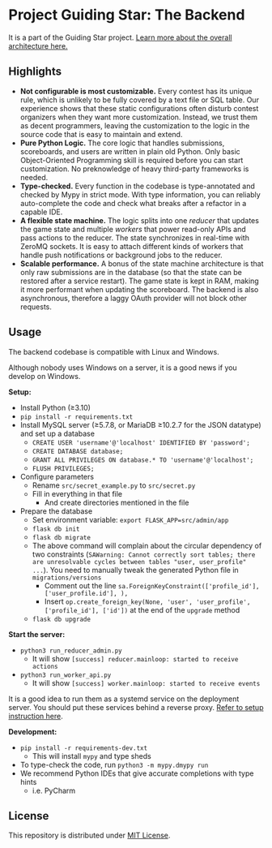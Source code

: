 # Project Guiding Star: The Backend

It is a part of the Guiding Star project.
[Learn more about the overall architecture here.](https://github.com/pku-GeekGame/guiding-star)

## Highlights

- **Not configurable is most customizable.** Every contest has its unique rule, which is unlikely to be fully covered
  by a text file or SQL table. Our experience shows that these static configurations
  often disturb contest organizers when they want more customization. Instead, we trust them as decent programmers,
  leaving the customization to the logic in the source code that is easy to maintain and extend.
- **Pure Python Logic.** The core logic that handles submissions, scoreboards, and users are written in plain old Python.
  Only basic Object-Oriented Programming skill is required before you can start customization.
  No preknowledge of heavy third-party frameworks is needed.
- **Type-checked.** Every function in the codebase is type-annotated and checked by Mypy in strict mode.
  With type information, you can reliably auto-complete the code and check what breaks after a refactor in a capable IDE.
- **A flexible state machine.** The logic splits into one *reducer* that updates the game state and
  multiple *workers* that power read-only APIs and pass actions to the reducer.
  The state synchronizes in real-time with ZeroMQ sockets.
  It is easy to attach different kinds of workers that handle push notifications or background jobs to the reducer.
- **Scalable performance.** A bonus of the state machine architecture is that only raw submissions are in the database
  (so that the state can be restored after a service restart).
  The game state is kept in RAM, making it more performant when updating the scoreboard.
  The backend is also asynchronous, therefore a laggy OAuth provider will not block other requests.

## Usage

The backend codebase is compatible with Linux and Windows.

Although nobody uses Windows on a server, it is a good news if you develop on Windows. 

**Setup:**

- Install Python (≥3.10)
- `pip install -r requirements.txt`
- Install MySQL server (≥5.7.8, or MariaDB ≥10.2.7 for the JSON datatype) and set up a database
  - `CREATE USER 'username'@'localhost' IDENTIFIED BY 'password';`
  - `CREATE DATABASE database;`
  - `GRANT ALL PRIVILEGES ON database.* TO 'username'@'localhost';`
  - `FLUSH PRIVILEGES;`
- Configure parameters
  - Rename `src/secret_example.py` to `src/secret.py`
  - Fill in everything in that file
    - And create directories mentioned in the file
- Prepare the database
  - Set environment variable: `export FLASK_APP=src/admin/app`
  - `flask db init`
  - `flask db migrate`
  - The above command will complain about the circular dependency of two constraints (`SAWarning: Cannot correctly sort tables; there are unresolvable cycles between tables "user, user_profile" ...`).
    You need to manually tweak the generated Python file in `migrations/versions`  
    - Comment out the line `sa.ForeignKeyConstraint(['profile_id'], ['user_profile.id'], ),`
    - Insert `op.create_foreign_key(None, 'user', 'user_profile', ['profile_id'], ['id'])` at the end of the `upgrade` method
  - `flask db upgrade`

**Start the server:**

- `python3 run_reducer_admin.py`
  - It will show `[success] reducer.mainloop: started to receive actions`
- `python3 run_worker_api.py`
  - It will show `[success] worker.mainloop: started to receive events`

It is a good idea to run them as a systemd service on the deployment server.
You should put these services behind a reverse proxy. [Refer to setup instruction here](https://github.com/pku-GeekGame/guiding-star).

**Development:**

- `pip install -r requirements-dev.txt`
  - This will install `mypy` and type sheds
- To type-check the code, run `python3 -m mypy.dmypy run`
- We recommend Python IDEs that give accurate completions with type hints
  - i.e. PyCharm

## License

This repository is distributed under [MIT License](LICENSE.md).